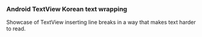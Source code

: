 ### Android TextView Korean text wrapping

Showcase of TextView inserting line breaks in a way that makes text harder to read.